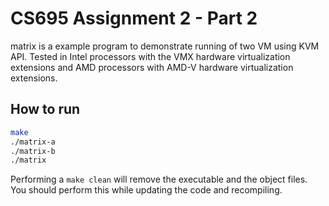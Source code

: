 # CS695 Assignment 2 - Part 2

matrix is a example program to demonstrate running of two VM using KVM API. Tested in Intel processors with the VMX hardware virtualization extensions and AMD processors with AMD-V hardware virtualization extensions.

## How to run

````bash
make
./matrix-a
./matrix-b
./matrix
````

Performing a ```make clean``` will remove the executable and the object files. You should perform this while updating the code and recompiling.
